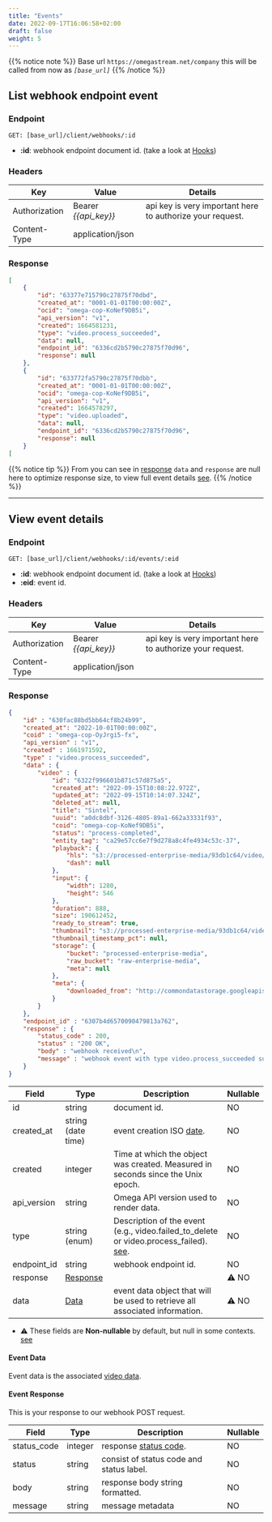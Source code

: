 ```yaml
---
title: "Events"
date: 2022-09-17T16:06:58+02:00
draft: false
weight: 5
---
```


{{% notice note %}}
Base url `https://omegastream.net/company` this will be called from now as *`[base_url]`*
{{% /notice %}}

## List webhook endpoint event

### Endpoint
```url
GET: [base_url]/client/webhooks/:id
```

- **:id**: webhook endpoint document id. (take a look at [Hooks](/video/webhooks/hooks))

### Headers
| Key           | Value              | Details                                                 |
|---------------|--------------------|---------------------------------------------------------|
| Authorization | Bearer *{{api_key}}* | api key is very important here to authorize your request. |
| Content-Type  | application/json   |                                                         |

### Response
```json
[
    {
        "id": "63377e715790c27875f70dbd",
        "created_at": "0001-01-01T00:00:00Z",
        "ocid": "omega-cop-KoNef9DB5i",
        "api_version": "v1",
        "created": 1664581231,
        "type": "video.process_succeeded",
        "data": null,
        "endpoint_id": "6336cd2b5790c27875f70d96",
        "response": null
    },
    {
        "id": "633772fa5790c27875f70dbb",
        "created_at": "0001-01-01T00:00:00Z",
        "ocid": "omega-cop-KoNef9DB5i",
        "api_version": "v1",
        "created": 1664578297,
        "type": "video.uploaded",
        "data": null,
        "endpoint_id": "6336cd2b5790c27875f70d96",
        "response": null
    }
[
```

{{% notice tip %}}
From you can see in [response](#response) `data` and `response` are null here to optimize response size, to view full event details [see](#view-event-details).
{{% /notice %}}

---

## View event details

### Endpoint
```url
GET: [base_url]/client/webhooks/:id/events/:eid
```

- **:id**: webhook endpoint document id. (take a look at [Hooks](/video/webhooks/hooks))
- **:eid**: event id.

### Headers
| Key           | Value              | Details                                                 |
|---------------|--------------------|---------------------------------------------------------|
| Authorization | Bearer *{{api_key}}* | api key is very important here to authorize your request. |
| Content-Type  | application/json   |                                                         |

### Response
```json
{
    "id" : "630fac88bd5bb64cf8b24b99",
    "created_at": "2022-10-01T00:00:00Z",
    "coid" : "omega-cop-OyJrgi5-fx",
    "api_version" : "v1",
    "created" : 1661971592,
    "type" : "video.process_succeeded",
    "data" : {
        "video" : {
            "id": "6322f996601b871c57d875a5",
            "created_at": "2022-09-15T10:08:22.972Z",
            "updated_at": "2022-09-15T10:14:07.324Z",
            "deleted_at": null,
            "title": "Sintel",
            "uuid": "a0dc8dbf-3126-4805-89a1-662a33331f93",
            "coid": "omega-cop-KoNef9DB5i",
            "status": "process-completed",
            "entity_tag": "ca29e57cc6e7f9d278a8c4fe4934c53c-37",
            "playback": {
                "hls": "s3://processed-enterprise-media/93db1c64/video/a0dc8dbf-3126-4805-89a1-662a33331f93/playlist.m3u8",
                "dash": null
            },
            "input": {
                "width": 1280,
                "height": 546
            },
            "duration": 888,
            "size": 190612452,
            "ready_to_stream": true,
            "thumbnail": "s3://processed-enterprise-media/93db1c64/video/a0dc8dbf-3126-4805-89a1-662a33331f93/thumbnail.png",
            "thumbnail_timestamp_pct": null,
            "storage": {
                "bucket": "processed-enterprise-media",
                "raw_bucket": "raw-enterprise-media",
                "meta": null
            },
            "meta": {
                "downloaded_from": "http://commondatastorage.googleapis.com/gtv-videos-bucket/sample/Sintel.mp4"
            }
        }
    },
    "endpoint_id" : "6307b4d6570090479813a762",
    "response" : {
        "status_code" : 200,
        "status" : "200 OK",
        "body" : "webhook received\n",
        "message" : "webhook event with type video.process_succeeded succeeded"
    }
}
```

| Field       | Type               | Description                                                                     | Nullable |
|-------------|--------------------|---------------------------------------------------------------------------------|----------|
| id          | string             | document id.                                                                     | NO       |
| created_at  | string (date time) | event creation ISO [date](https://en.wikipedia.org/wiki/ISO_8601).               | NO       |
| created     | integer            | Time at which the object was created. Measured in seconds since the Unix epoch. | NO       |
| api_version | string             | Omega API version used to render data.                                           | NO       |
| type        | string (enum)      | Description of the event (e.g., video.failed_to_delete or video.process_failed). [see](/video/webhooks/create_endpoint#available-events-are).                                                    | NO       |
| endpoint_id | string             | webhook endpoint id.                                                             | NO       |
| response    | [Response](#event-response)          |                                                                                 | ⚠️ NO      |
| data        | [Data](#event-data)              | event data object that will be used to retrieve all associated information.      | ⚠️ NO      |

- ⚠️ These fields are **Non-nullable** by default, but null in some contexts. [see](#response)

#### Event Data
Event data is the associated [video data](/video/managment/video_model).

#### Event Response
This is your response to our webhook POST request.

| Field       | Type    | Description                                                                       | Nullable |
|-------------|---------|-----------------------------------------------------------------------------------|----------|
| status_code | integer | response [status code](https://developer.mozilla.org/en-US/docs/Web/HTTP/Status). | NO       |
| status      | string  | consist of status code and status label.                                          | NO       |
| body        | string  | response body string formatted.                                                   | NO       |
| message     | string  | message metadata                                                                  | NO       |
